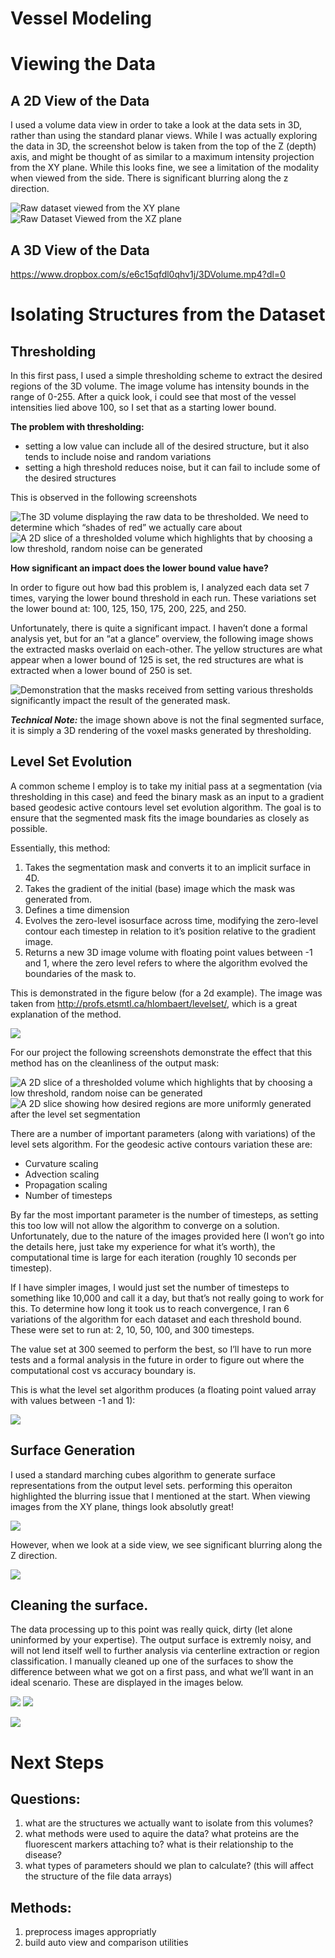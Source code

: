 # Vessel Modeling

# Viewing the Data
## A 2D View of the Data

I used a volume data view in order to take a look at the data sets in 3D, rather than using the standard planar views. While I was actually exploring the data in 3D, the screenshot below is taken from the top of the Z (depth) axis, and might be thought of as similar to a maximum intensity projection from the XY plane. While this looks fine, we see a limitation of the modality when viewed from the side. There is significant blurring along the z direction. 

![Raw dataset viewed from the XY plane](https://d2mxuefqeaa7sj.cloudfront.net/s_26936E64AD039002896E90F8B2B8C76B73EFF048D7FA27BA4F09840048736DDE_1519187206471_Top-Down-View.png)
![Raw Dataset Viewed from the XZ plane](https://d2mxuefqeaa7sj.cloudfront.net/s_26936E64AD039002896E90F8B2B8C76B73EFF048D7FA27BA4F09840048736DDE_1519187206524_Side-View.png)



## A 3D View of the Data
https://www.dropbox.com/s/e6c15qfdl0qhv1j/3DVolume.mp4?dl=0

# Isolating Structures from the Dataset
## Thresholding

In this first pass, I used a simple thresholding scheme to extract the desired regions of the 3D volume. The image volume has intensity bounds in the range of 0-255. After a quick look, i could see that most of the vessel intensities lied above 100, so I set that as a starting lower bound. 

**The problem with thresholding:**

- setting a low value can include all of the desired structure, but it also tends to include noise and random variations
- setting a high threshold reduces noise, but it can fail to include some of the desired structures

This is observed in the following screenshots

![The 3D volume displaying the raw data to be thresholded. We need to determine which “shades of red” we actually care about](https://d2mxuefqeaa7sj.cloudfront.net/s_26936E64AD039002896E90F8B2B8C76B73EFF048D7FA27BA4F09840048736DDE_1519187206707_ThresholdCallout.png)
![A 2D slice of a thresholded volume which highlights that by choosing a low threshold, random noise can be generated](https://d2mxuefqeaa7sj.cloudfront.net/s_26936E64AD039002896E90F8B2B8C76B73EFF048D7FA27BA4F09840048736DDE_1519187193357_InitializationPlane.png)


**How significant an impact does the lower bound value have?**

In order to figure out how bad this problem is, I analyzed each data set 7 times, varying the lower bound threshold in each run. These variations set the lower bound at: 100, 125, 150, 175, 200, 225, and 250.

Unfortunately, there is quite a significant impact. I haven’t done a formal analysis yet, but for an “at a glance” overview, the following image shows the extracted masks overlaid on each-other. The yellow structures are what appear when a lower bound of 125 is set, the red structures are what is extracted when a lower bound of 250 is set. 


![Demonstration that the masks received from setting various thresholds significantly impact the result of the generated mask.](https://d2mxuefqeaa7sj.cloudfront.net/s_26936E64AD039002896E90F8B2B8C76B73EFF048D7FA27BA4F09840048736DDE_1519187205727_Threshold-Differences.png)


***Technical Note:*** the image shown above is not the final segmented surface, it is simply a 3D rendering of the voxel masks generated by thresholding. 


## Level Set Evolution

A common scheme I employ is to take my initial pass at a segmentation (via thresholding in this case) and feed the binary mask as an input to a gradient based geodesic active contours level set evolution algorithm. The goal is to ensure that the segmented mask fits the image boundaries as closely as possible. 

Essentially, this method:

1. Takes the segmentation mask and converts it to an implicit surface in 4D.
2. Takes the gradient of the initial (base) image which the mask was generated from.
3. Defines a time dimension
4. Evolves the zero-level isosurface across time, modifying the zero-level contour each timestep in relation to it’s position relative to the gradient image. 
5. Returns a new 3D image volume with floating point values between -1 and 1, where the zero level refers to where the algorithm evolved the boundaries of the mask to. 

This is demonstrated in the figure below (for a 2d example). The image was taken from http://profs.etsmtl.ca/hlombaert/levelset/, which is a great explanation of the method.


![](https://www.dropbox.com/s/o4bz4puolguhnec/LevelSetDemo.png?raw=1)


For our project the following screenshots demonstrate the effect that this method has on the cleanliness of the output mask: 


![A 2D slice of a thresholded volume which highlights that by choosing a low threshold, random noise can be generated](https://d2mxuefqeaa7sj.cloudfront.net/s_26936E64AD039002896E90F8B2B8C76B73EFF048D7FA27BA4F09840048736DDE_1519187193357_InitializationPlane.png)
![A 2D slice showing how desired regions are more uniformly generated after the level set segmentation](https://d2mxuefqeaa7sj.cloudfront.net/s_26936E64AD039002896E90F8B2B8C76B73EFF048D7FA27BA4F09840048736DDE_1519187193430_LevelSetsCalloutImage.png)


There are a number of important parameters (along with variations) of the level sets algorithm. For the geodesic active contours variation these are: 

- Curvature scaling
- Advection scaling
- Propagation scaling
- Number of timesteps

By far the most important parameter is the number of timesteps, as setting this too low will not allow the algorithm to converge on a solution. Unfortunately, due to the nature of the images provided here (I won’t go into the details here, just take my experience for what it’s worth), the computational time is large for each iteration (roughly 10 seconds per timestep). 

If I have simpler images, I would just set the number of timesteps to something like 10,000 and call it a day, but that’s not really going to work for this. To determine how long it took us to reach convergence, I ran 6 variations of the algorithm for each dataset and each threshold bound. These were set to run at: 2, 10, 50, 100, and 300 timesteps.

The value set at 300 seemed to perform the best, so I’ll have to run more tests and a formal analysis in the future in order to figure out where the computational cost vs accuracy boundary is. 

This is what the level set algorithm produces (a floating point valued array with values between -1 and 1):

![](https://d2mxuefqeaa7sj.cloudfront.net/s_26936E64AD039002896E90F8B2B8C76B73EFF048D7FA27BA4F09840048736DDE_1519187193810_Initialization-Volume.png)



## Surface Generation

I used a standard marching cubes algorithm to generate surface representations from the output level sets.  performing this operaiton highlighted the blurring issue that I mentioned at the start. When viewing images from the XY plane, things look absolutly great!

![](https://d2mxuefqeaa7sj.cloudfront.net/s_26936E64AD039002896E90F8B2B8C76B73EFF048D7FA27BA4F09840048736DDE_1519187204222_SurfaceTopDown.png)


However, when we look at a side view, we see significant blurring along the Z direction. 

![](https://d2mxuefqeaa7sj.cloudfront.net/s_26936E64AD039002896E90F8B2B8C76B73EFF048D7FA27BA4F09840048736DDE_1519187204468_SideViewBlurringCallout.png)

## Cleaning the surface. 

The data processing up to this point was really quick, dirty (let alone uninformed by your expertise). The output surface is extremly noisy, and will not lend itself well to further analysis via centerline extraction or region classification. I manually cleaned up one of the surfaces to show the difference between what we got on a first pass, and what we’ll want in an ideal scenario. These are displayed in the images below. 

![](https://d2mxuefqeaa7sj.cloudfront.net/s_26936E64AD039002896E90F8B2B8C76B73EFF048D7FA27BA4F09840048736DDE_1519187204512_SurfaceSideView.png)
![](https://d2mxuefqeaa7sj.cloudfront.net/s_26936E64AD039002896E90F8B2B8C76B73EFF048D7FA27BA4F09840048736DDE_1519187193655_CleanedSurfaceComparison.png)

![](https://d2mxuefqeaa7sj.cloudfront.net/s_26936E64AD039002896E90F8B2B8C76B73EFF048D7FA27BA4F09840048736DDE_1519187204564_SurfaceCleaned.png)



# Next Steps
## Questions:
1. what are the structures we actually want to isolate from this volumes? 
2. what methods were used to aquire the data? what proteins are the fluorescent markers attaching to? what is their relationship to the disease?
3. what types of parameters should we plan to calculate? (this will affect the structure of the file data arrays)


## Methods:
1. preprocess images appropriatly
2. build auto view and comparison utilities


